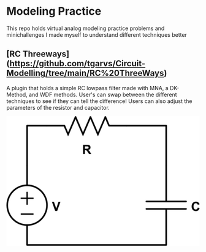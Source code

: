 

# Modeling Practice

This repo holds virtual analog modeling practice problems and minichallenges I made myself to understand different techniques better


## [RC Threeways] (https://github.com/tgarvs/Circuit-Modelling/tree/main/RC%20ThreeWays)

A plugin that holds a simple RC lowpass filter made with MNA, a DK-Method, and WDF methods. User's can swap between the different techniques to see if they can tell the difference! Users can also adjust the parameters of the resistor and capacitor.

![RC Circuit Schematic](https://github.com/tgarvs/Circuit-Modelling/blob/main/RC%20ThreeWays/RC%20Circuit.png)
